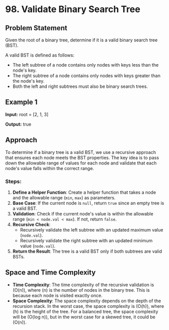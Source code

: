 # 98. Validate Binary Search Tree

## Problem Statement
Given the root of a binary tree, determine if it is a valid binary search tree (BST).

A valid BST is defined as follows:
- The left subtree of a node contains only nodes with keys less than the node's key.
- The right subtree of a node contains only nodes with keys greater than the node's key.
- Both the left and right subtrees must also be binary search trees.

## Example 1

**Input:**
root = [2, 1, 3]

**Output:**
true

## Approach
To determine if a binary tree is a valid BST, we use a recursive approach that ensures each node meets the BST properties. The key idea is to pass down the allowable range of values for each node and validate that each node's value falls within the correct range.

### Steps:
1. **Define a Helper Function**: Create a helper function that takes a node and the allowable range (`min`, `max`) as parameters.
2. **Base Case**: If the current node is `null`, return `true` since an empty tree is a valid BST.
3. **Validation**: Check if the current node's value is within the allowable range (`min < node.val < max`). If not, return `false`.
4. **Recursive Check**:
   - Recursively validate the left subtree with an updated maximum value (`node.val`).
   - Recursively validate the right subtree with an updated minimum value (`node.val`).
5. **Return the Result**: The tree is a valid BST only if both subtrees are valid BSTs.

## Space and Time Complexity

- **Time Complexity**: The time complexity of the recursive validation is (O(n)), where (n) is the number of nodes in the binary tree. This is because each node is visited exactly once.
- **Space Complexity**: The space complexity depends on the depth of the recursion stack. In the worst case, the space complexity is (O(h)), where (h) is the height of the tree. For a balanced tree, the space complexity will be (O(log n)), but in the worst case for a skewed tree, it could be (O(n)).


